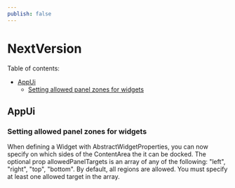 ```yaml
---
publish: false
---
```

# NextVersion

Table of contents:

- [AppUi](#appui)
  - [Setting allowed panel zones for widgets](#setting-allowed-panel-zones-for-widgets)
  
## AppUi

### Setting allowed panel zones for widgets

When defining a Widget with AbstractWidgetProperties, you can now specify on which sides of the ContentArea the it can be docked. The optional prop allowedPanelTargets is an array of any of the following: "left", "right", "top", "bottom". By default, all regions are allowed. You must specify at least one allowed target in the array.

